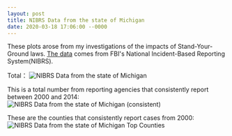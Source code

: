 ```yaml
---
layout: post
title: NIBRS Data from the state of Michigan
date: 2020-03-18 17:06:00 --0000
---
```


These plots arose from my investigations of the impacts of Stand-Your-Ground laws. [The data](https://www.icpsr.umich.edu/icpsrweb/NACJD/NIBRS/) comes from FBI's National Incident-Based Reporting System(NIBRS).

Total：
![NIBRS Data from the state of Michigan](/images/michigan.jpg "NIBRS Data from the state of Michigan")

This is a total number from reporting agencies that consistently report between 2000 and 2014:
![NIBRS Data from the state of Michigan (consistent)](/images/michigan_consistent.jpg "NIBRS Data from the state of Michigan (consistent)")

These are the counties that consistently report cases from 2000:
![NIBRS Data from the state of Michigan Top Counties](/images/NIBRS_MI.jpg "NIBRS Data from the state of Michigan Top Counties")
